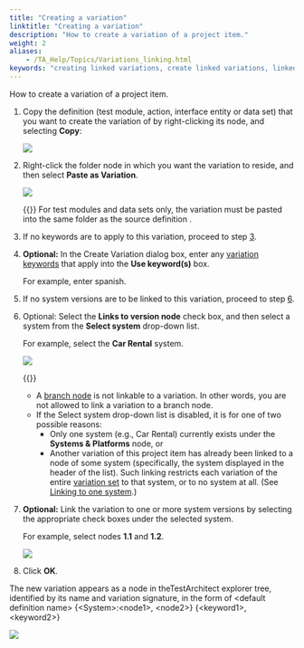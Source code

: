 ```yaml
--- 
title: "Creating a variation"
linktitle: "Creating a variation"
description: "How to create a variation of a project item."
weight: 2
aliases: 
    - /TA_Help/Topics/Variations_linking.html
keywords: "creating linked variations, create linked variations, linked variations, creating, variations"
---
```


How to create a variation of a project item.

1.  Copy the definition \(test module, action, interface entity or data set\) that you want to create the variation of by right-clicking its node, and selecting **Copy**:

    ![](/images/TA_Help/Images/ug_systemtree3.png)

2.  Right-click the folder node in which you want the variation to reside, and then select **Paste as Variation**.

    ![](/images/TA_Help/Images/ug_systemtree4.png)

    {{<remember>}} For test modules and data sets only, the variation must be pasted into the same folder as the source definition .

3.  If no keywords are to apply to this variation, proceed to step [3](/user-guide/variations/creating-linked-variations/creating-a-variation#step.linked_var).
4.  **Optional:** In the Create Variation dialog box, enter any [variation keywords](/user-guide/variations/creating-keyword-variations) that apply into the **Use keyword\(s\)** box.

    For example, enter spanish.

5.  If no system versions are to be linked to this variation, proceed to step [6](/user-guide/variations/creating-linked-variations/creating-a-variation#step.finished).
6.  Optional: Select the **Links to version node** check box, and then select a system from the **Select system** drop-down list.

    For example, select the **Car Rental** system.

    ![](/images/TA_Help/Images/ug_systemtree33.png)

    {{<note>}}

    -   A [branch node](/user-guide/variations/creating-linked-variations/the-systems-tree/create-a-new-branch-node) is not linkable to a variation. In other words, you are not allowed to link a variation to a branch node.
    -   If the Select system drop-down list is disabled, it is for one of two possible reasons:
        -   Only one system \(e.g., Car Rental\) currently exists under the **Systems & Platforms** node, or
        -   Another variation of this project item has already been linked to a node of some system \(specifically, the system displayed in the header of the list\). Such linking restricts each variation of the entire [variation set](/user-guide/support/glossary-of-terms/variation-set) to that system, or to no system at all. \(See [Linking to one system](/user-guide/variations/rules-for-creating-variations/linking-to-one-system#p_gkf_3dy_dm).\)
7.  **Optional:** Link the variation to one or more system versions by selecting the appropriate check boxes under the selected system.

    For example, select nodes **1.1** and **1.2**.

    ![](/images/TA_Help/Images/ug_systemtree16.png)

8.  Click **OK**.


The new variation appears as a node in theTestArchitect explorer tree, identified by its name and variation signature, in the form of <default definition name\> \{<System\>:<node1\>, <node2\>\} \{<keyword1\>, <keyword2\>\}

![](/images/TA_Help/Images/ug_systemtree17.png)



